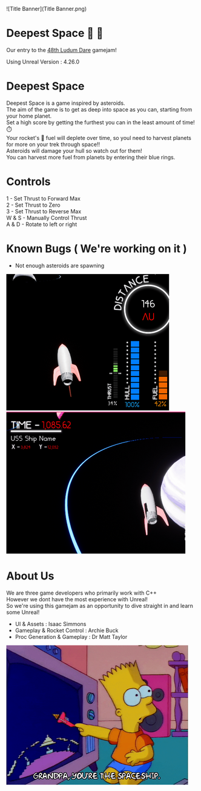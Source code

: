 ![Title Banner](Title Banner.png)

# Deepest Space :rocket: :milky_way:
Our entry to the [48th Ludum Dare](https://ldjam.com/) gamejam! 

Using Unreal Version : 4.26.0

# Deepest Space
Deepest Space is a game inspired by asteroids.</br>
The aim of the game is to get as deep into space as you can, starting from your home planet.</br>
Set a high score by getting the furthest you can in the least amount of time! :stopwatch:</br>
Your rocket's :rocket: fuel will deplete over time, so youl need to harvest planets for more on your trek 
through space!!</br>
Asteroids will damage your hull so watch out for them!</br>
You can harvest more fuel from planets by entering their blue rings.</br>


# Controls
1 - Set Thrust to Forward Max</br>
2 - Set Thrust to Zero</br>
3 - Set Thrust to Reverse Max</br>
W & S  - Manually Control Thrust</br>
A & D - Rotate to left or right</br>


# Known Bugs ( We're working on it )
- Not enough asteroids are spawning</br>

![Dist](Distance.gif)
![Time](Time.gif)


# About Us
We are three game developers who primarily work with C++</br>
However we dont have the most experience with Unreal!</br>
So we're using this gamejam as an opportunity to dive straight in and learn some Unreal!</br>

- UI & Assets : Isaac Simmons
- Gameplay & Rocket Control : Archie Buck
- Proc Generation & Gameplay : Dr Matt Taylor

![bart](bart.gif)